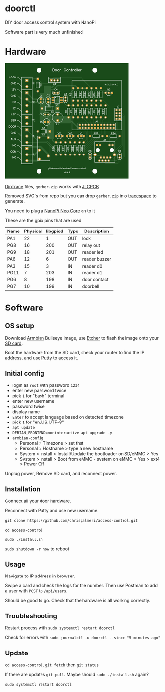 # doorctl

DIY door access control system with NanoPi

Software part is very much unfinished

<!--

order spare inventory parts

board changes:
  put 12V at the top, move lock?
  you meant to widen lock trace
  you could make the JLCJLC text bigger
  and the github text
  any way to get the resistor designators readable? smaller?
  upsidedown ethernet kinda bugs me

python
  update docs
  totp

-->

# Hardware

![Board picture](board/images/top.png)

[DipTrace][1] files, `gerber.zip` works with [JLCPCB][2]

Removed SVG's from repo but you can drop `gerber.zip` into [tracespace][3] to generate.

You need to plug a [NanoPi Neo Core][4] on to it

  [1]: https://diptrace.com/
  [2]: https://jlcpcb.com/
  [3]: https://tracespace.io/view/
  [4]: https://www.friendlyarm.com/index.php?route=product/product&path=69&product_id=212

These are the gpio pins that are used:

Name | Physical | libgpiod | Type | Description
---  | ---      | ---      | ---  | ---
PA1  | 22       | 1        | OUT  | lock
PG8  | 16       | 200      | OUT  | relay out
PG9  | 18       | 201      | OUT  | reader led
PA6  | 12       | 6        | OUT  | reader buzzer
PA3  | 15       | 3        | IN   | reader d0
PG11 | 7        | 203      | IN   | reader d1
PG6  | 8        | 198      | IN   | door contact
PG7  | 10       | 199      | IN   | doorbell

# Software

## OS setup

Download [Armbian][5] Bullseye image, use [Etcher][6] to flash the image onto your [SD card][7].

Boot the hardware from the SD card, check your router to find the IP address, and use [Putty][8] to access it.

  [5]: https://www.armbian.com/nanopi-neo/
  [6]: https://www.balena.io/etcher/
  [7]: https://shop.sandisk.com/store/sdiskus/en_US/pd/productID.5163153100/SanDisk-Ultra-microSDXC-UHSI-Card-32GB-A1C10U1
  [8]: https://www.chiark.greenend.org.uk/~sgtatham/putty/latest.html

## Initial config

* login as `root` with password `1234`
* enter new password twice
* pick `1` for "bash" terminal
* enter new username
* password twice
* display name
* `Enter` to accept language based on detected timezone
* pick `1` for "en_US.UTF-8"
* `apt update`
* `DEBIAN_FRONTEND=noninteractive apt upgrade -y`
* `armbian-config`
    * Personal > Timezone > set that
    * Personal > Hostname > type a new hostname
    * System > Install > Install/Update the bootloader on SD/eMMC > Yes
    * System > Install > Boot from eMMC - system on eMMC > Yes > ext4 > Power Off

Unplug power, Remove SD card, and reconnect power.

<!--
I think you could then reuse the SD card on additional boards
and only need to do the hostname, bootloader, eMMC steps
-->

## Installation

Connect all your door hardware.

Reconnect with Putty and use new username.

`git clone https://github.com/chrispalmeri/access-control.git`

`cd access-control`

`sudo ./install.sh`

`sudo shutdown -r now` to reboot

## Usage

Navigate to IP address in browser.

<!--
If weblog shows wrong contact status and wiegand readding errors

remote in `nano access-control/code/config.py`
change pin numbers to correct ones for your board
Ctrl+S, Ctrl+X
`sudo systemctl restart doorctl`

I think it has the 60 sec websocket hang when stopping again
just wait a minute and then it is good
-->

Swipe a card and check the logs for the number. Then use Postman to add a user with `POST` to `/api/users`.

Should be good to go. Check that the hardware is all working correctly.

## Troubleshooting

Restart process with `sudo systemctl restart doorctl`

Check for errors with `sudo journalctl -u doorctl --since "5 minutes ago"`

## Update

`cd access-control`, `git fetch` then `git status`

If there are updates `git pull`. Maybe should `sudo ./install.sh` again?

`sudo systemctl restart doorctl`
